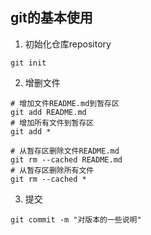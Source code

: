 
## git的基本使用

1. 初始化仓库repository
```shell
git init
```
2. 增删文件
```shell
# 增加文件README.md到暂存区
git add README.md
# 增加所有文件到暂存区
git add *

# 从暂存区删除文件README.md
git rm --cached README.md
# 从暂存区删除所有文件
git rm --cached *
```
3. 提交
```shell
git commit -m "对版本的一些说明"
```

